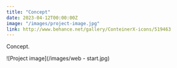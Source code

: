 ```yaml
---
title: "Concept"
date: 2023-04-12T00:00:00Z
image: "/images/project-image.jpg"
link: http://www.behance.net/gallery/ConteinerX-icons/519463
---
```


Concept.


![Project image](/images/web - start.jpg)

